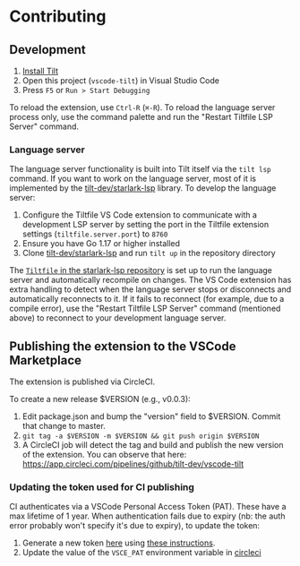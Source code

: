 # Contributing

## Development

1. [Install Tilt](https://docs.tilt.dev/install.html)
2. Open this project (`vscode-tilt`) in Visual Studio Code
3. Press `F5` or `Run > Start Debugging`

To reload the extension, use `Ctrl-R` (`⌘-R`). To reload the language server process only, use the command palette and run the "Restart Tiltfile LSP Server" command.

### Language server

The language server functionality is built into Tilt itself via the `tilt lsp` command. If you want to work on the language server, most of it is implemented by the [tilt-dev/starlark-lsp][starlark-lsp] library. To develop the language server:

1. Configure the Tiltfile VS Code extension to communicate with a development LSP server by setting the port in the Tiltfile extension settings (`tiltfile.server.port`) to `8760`
2. Ensure you have Go 1.17 or higher installed
3. Clone [tilt-dev/starlark-lsp][starlark-lsp] and run `tilt up` in the repository directory

[starlark-lsp]: https://github.com/tilt-dev/starlark-lsp

The [`Tiltfile` in the starlark-lsp repository](/tilt-dev/starlark-lsp/blob/main/Tiltfile) is set up to run the language server and automatically recompile on changes. The VS Code extension has extra handling to detect when the language server stops or disconnects and automatically reconnects to it. If it fails to reconnect (for example, due to a compile error), use the "Restart Tiltfile LSP Server" command (mentioned above) to reconnect to your development language server.

## Publishing the extension to the VSCode Marketplace

The extension is published via CircleCI.

To create a new release $VERSION (e.g., v0.0.3):
1. Edit package.json and bump the "version" field to $VERSION. Commit that change to master.
2. `git tag -a $VERSION -m $VERSION && git push origin $VERSION`
3. A CircleCI job will detect the tag and build and publish the new version of the extension. You can observe that here: https://app.circleci.com/pipelines/github/tilt-dev/vscode-tilt

### Updating the token used for CI publishing

CI authenticates via a VSCode Personal Access Token (PAT). These have a max lifetime of 1 year. When authentication fails due to expiry (nb: the auth error probably won't specify it's due to expiry), to update the token:
1. Generate a new token [here](https://dev.azure.com/tilt-dev/_usersSettings/tokens) using [these instructions](https://code.visualstudio.com/api/working-with-extensions/publishing-extension#get-a-personal-access-token).
2. Update the value of the `VSCE_PAT` environment variable in [circleci](https://app.circleci.com/settings/organization/github/tilt-dev/contexts/e2b4fe60-602e-4bcb-8be9-b7865ee6af95)
